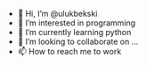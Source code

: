 - 👋 Hi, I’m @ulukbekski
- 👀 I’m interested in programming
- 🌱 I’m currently learning python
- 💞️ I’m looking to collaborate on ...
- 📫 How to reach me to work

<!---
ulukbekski/ulukbekski is a ✨ special ✨ repository because its `README.md` (this file) appears on your GitHub profile.
You can click the Preview link to take a look at your changes.
--->
